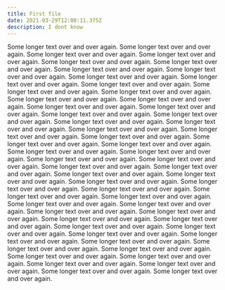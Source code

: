 ```yaml
---
title: First file
date: 2021-03-29T12:08:11.375Z
description: I dont know
---
```

Some longer text over and over again. Some longer text over and over again. Some longer text over and over again. Some longer text over and over again. Some longer text over and over again. Some longer text over and over again. Some longer text over and over again. Some longer text over and over again. Some longer text over and over again. Some longer text over and over again. Some longer text over and over again. Some longer text over and over again. Some longer text over and over again. Some longer text over and over again. Some longer text over and over again. Some longer text over and over again. Some longer text over and over again. Some longer text over and over again. Some longer text over and over again. Some longer text over and over again. Some longer text over and over again. Some longer text over and over again. Some longer text over and over again. Some longer text over and over again. Some longer text over and over again. Some longer text over and over again. Some longer text over and over again. Some longer text over and over again. Some longer text over and over again. Some longer text over and over again. Some longer text over and over again. Some longer text over and over again. Some longer text over and over again. Some longer text over and over again. Some longer text over and over again. Some longer text over and over again. Some longer text over and over again. Some longer text over and over again. Some longer text over and over again. Some longer text over and over again. Some longer text over and over again. Some longer text over and over again. Some longer text over and over again. Some longer text over and over again. Some longer text over and over again. Some longer text over and over again. Some longer text over and over again. Some longer text over and over again. Some longer text over and over again. Some longer text over and over again. Some longer text over and over again. Some longer text over and over again. Some longer text over and over again. Some longer text over and over again. Some longer text over and over again. Some longer text over and over again. Some longer text over and over again. Some longer text over and over again.